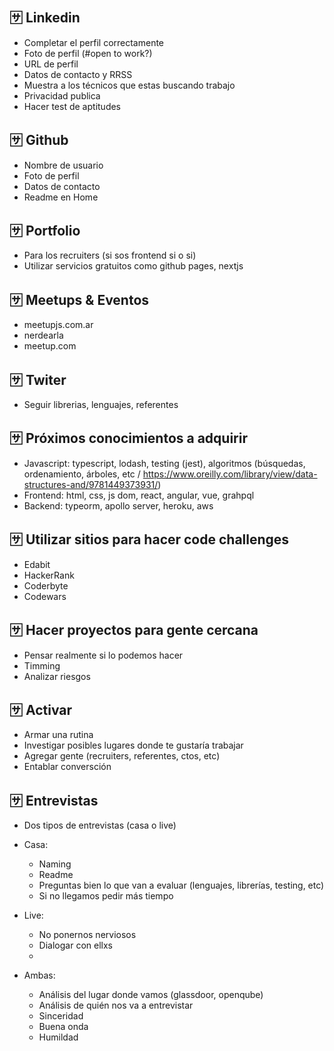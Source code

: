 ## 🈂️ Linkedin

- Completar el perfil correctamente
- Foto de perfil (#open to work?)
- URL de perfil
- Datos de contacto y RRSS
- Muestra a los técnicos que estas buscando trabajo 
- Privacidad publica
- Hacer test de aptitudes

## 🈂️ Github

- Nombre de usuario
- Foto de perfil
- Datos de contacto 
- Readme en Home

## 🈂️ Portfolio

- Para los recruiters (si sos frontend si o si)
- Utilizar servicios gratuitos como github pages, nextjs

## 🈂️ Meetups & Eventos

- meetupjs.com.ar
- nerdearla
-  meetup.com

## 🈂️ Twiter

- Seguir librerias, lenguajes, referentes

## 🈂️ Próximos conocimientos a adquirir

- Javascript: typescript, lodash, testing (jest), algoritmos (búsquedas, ordenamiento, árboles, etc / https://www.oreilly.com/library/view/data-structures-and/9781449373931/)
- Frontend: html, css, js dom, react, angular, vue, grahpql
- Backend: typeorm, apollo server, heroku, aws

## 🈂️ Utilizar sitios para hacer code challenges

- Edabit
- HackerRank
- Coderbyte
- Codewars

## 🈂️ Hacer proyectos para gente cercana

- Pensar realmente si lo podemos hacer
- Timming
- Analizar riesgos

## 🈂️ Activar

- Armar una rutina
- Investigar posibles lugares donde te gustaría trabajar
- Agregar gente (recruiters, referentes, ctos, etc)
- Entablar conversción

## 🈂️ Entrevistas

- Dos tipos de entrevistas (casa o live)

- Casa:
    - Naming
    - Readme
    - Preguntas bien lo que van a evaluar (lenguajes, librerías, testing, etc)
    - Si no llegamos pedir más tiempo

- Live:
    - No ponernos nerviosos
    - Dialogar con ellxs
    -  

- Ambas:
    - Análisis del lugar donde vamos (glassdoor, openqube)
    - Análisis de quién nos va a entrevistar
    - Sinceridad
    - Buena onda
    - Humildad
    
